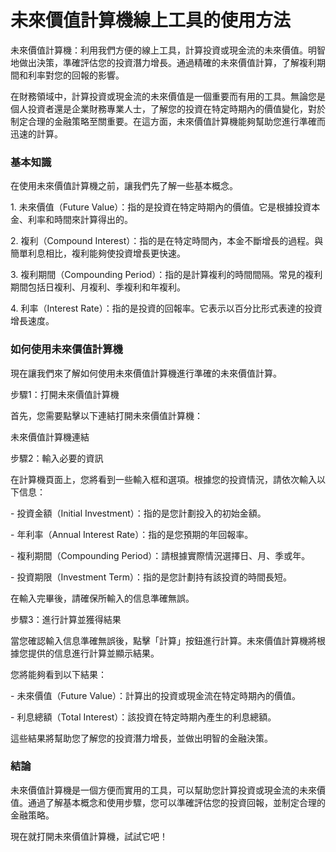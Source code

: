 未來價值計算機線上工具的使用方法
================

未來價值計算機：利用我們方便的線上工具，計算投資或現金流的未來價值。明智地做出決策，準確評估您的投資潛力增長。通過精確的未來價值計算，了解複利期間和利率對您的回報的影響。

在財務領域中，計算投資或現金流的未來價值是一個重要而有用的工具。無論您是個人投資者還是企業財務專業人士，了解您的投資在特定時期內的價值變化，對於制定合理的金融策略至關重要。在這方面，未來價值計算機能夠幫助您進行準確而迅速的計算。

### 基本知識

在使用未來價值計算機之前，讓我們先了解一些基本概念。

1\. 未來價值（Future Value）：指的是投資在特定時期內的價值。它是根據投資本金、利率和時間來計算得出的。

2\. 複利（Compound Interest）：指的是在特定時間內，本金不斷增長的過程。與簡單利息相比，複利能夠使投資增長更快速。

3\. 複利期間（Compounding Period）：指的是計算複利的時間間隔。常見的複利期間包括日複利、月複利、季複利和年複利。

4\. 利率（Interest Rate）：指的是投資的回報率。它表示以百分比形式表達的投資增長速度。

### 如何使用未來價值計算機

現在讓我們來了解如何使用未來價值計算機進行準確的未來價值計算。

步驟1：打開未來價值計算機

首先，您需要點擊以下連結打開未來價值計算機：

未來價值計算機連結

步驟2：輸入必要的資訊

在計算機頁面上，您將看到一些輸入框和選項。根據您的投資情況，請依次輸入以下信息：

\- 投資金額（Initial Investment）：指的是您計劃投入的初始金額。

\- 年利率（Annual Interest Rate）：指的是您預期的年回報率。

\- 複利期間（Compounding Period）：請根據實際情況選擇日、月、季或年。

\- 投資期限（Investment Term）：指的是您計劃持有該投資的時間長短。

在輸入完畢後，請確保所輸入的信息準確無誤。

步驟3：進行計算並獲得結果

當您確認輸入信息準確無誤後，點擊「計算」按鈕進行計算。未來價值計算機將根據您提供的信息進行計算並顯示結果。

您將能夠看到以下結果：

\- 未來價值（Future Value）：計算出的投資或現金流在特定時期內的價值。

\- 利息總額（Total Interest）：該投資在特定時期內產生的利息總額。

這些結果將幫助您了解您的投資潛力增長，並做出明智的金融決策。

### 結論

未來價值計算機是一個方便而實用的工具，可以幫助您計算投資或現金流的未來價值。通過了解基本概念和使用步驟，您可以準確評估您的投資回報，並制定合理的金融策略。

現在就打開未來價值計算機，試試它吧！
